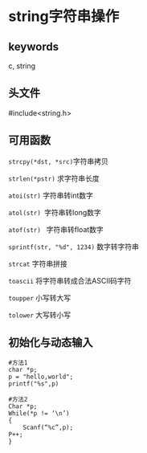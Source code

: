 # string字符串操作

## keywords

c, string

## 头文件

#include<string.h>

## 可用函数

`strcpy(*dst, *src)`字符串拷贝

`strlen(*pstr)` 求字符串长度

`atoi(str)` 字符串转int数字

`atol(str) `字符串转long数字

`atof(str) ` 字符串转float数字

`sprintf(str, "%d", 1234)` 数字转字符串

`strcat` 字符串拼接

`toascii` 将字符串转成合法ASCII码字符

`toupper` 小写转大写

`tolower`  大写转小写

## 初始化与动态输入

```
#方法1
char *p;
p = "hello,world";
printf("%s",p)

#方法2
Char *p;
While(*p != ‘\n’)
{
	Scanf(“%c”,p);
P++;
}
```